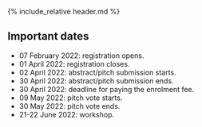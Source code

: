 {% include_relative header.md %}

## Important dates

* 07 February 2022: registration opens.
* 01 April 2022: registration closes.
* 02 April 2022: abstract/pitch submission starts.
* 30 April 2022: abstract/pitch submission ends.
* 30 April 2022: deadline for paying the enrolment fee.
* 09 May 2022: pitch vote starts.
* 30 May 2022: pitch vote ends.
* 21-22 June 2022: workshop.
